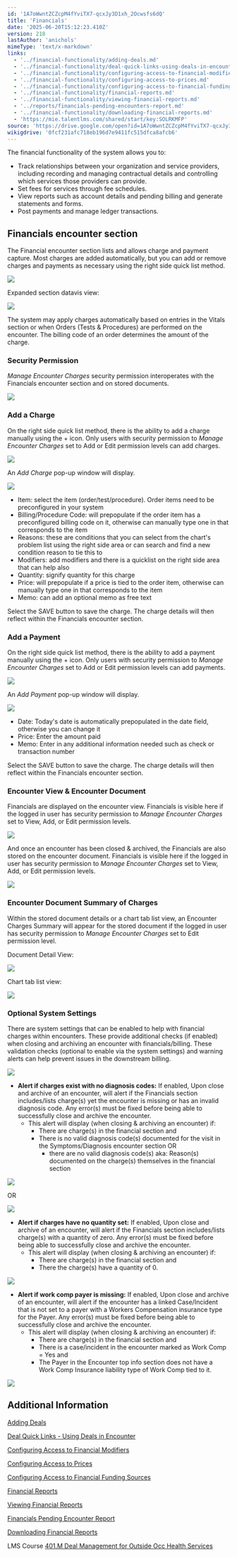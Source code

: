 ```yaml
---
id: '1A7oWwntZCZcpM4fYviTX7-qcxJy3D1xh_2Ocwsfs6dQ'
title: 'Financials'
date: '2025-06-20T15:12:23.410Z'
version: 218
lastAuthor: 'anichols'
mimeType: 'text/x-markdown'
links:
  - '../financial-functionality/adding-deals.md'
  - '../financial-functionality/deal-quick-links-using-deals-in-encounters.md'
  - '../financial-functionality/configuring-access-to-financial-modifiers.md'
  - '../financial-functionality/configuring-access-to-prices.md'
  - '../financial-functionality/configuring-access-to-financial-funding-sources.md'
  - '../financial-functionality/financial-reports.md'
  - '../financial-functionality/viewing-financial-reports.md'
  - '../reports/financials-pending-encounters-report.md'
  - '../financial-functionality/downloading-financial-reports.md'
  - 'https://mie.talentlms.com/shared/start/key:SOLRKMFP'
source: 'https://drive.google.com/open?id=1A7oWwntZCZcpM4fYviTX7-qcxJy3D1xh_2Ocwsfs6dQ'
wikigdrive: '0fcf231afc718eb196d7e9411fc515dfca8afcb6'
---
```

The financial functionality of the system allows you to:

* Track relationships between your organization and service providers, including recording and managing contractual details and controlling which services those providers can provide.
* Set fees for services through fee schedules.
* View reports such as account details and pending billing and generate statements and forms.
* Post payments and manage ledger transactions.

## Financials encounter section

The Financial encounter section lists and allows charge and payment capture.  Most charges are added automatically, but you can add or remove charges and payments as necessary using the right side quick list method.

![](../financials.assets/aa556c09344b84269e7a4116d5ac754d.png)

Expanded section datavis view:

![](../financials.assets/aab0ccfb37cd7196e18984a981590317.png)

The system may apply charges automatically based on entries in the Vitals section or when Orders (Tests & Procedures) are performed on the encounter.  The billing code of an order determines the amount of the charge.

### Security Permission

*Manage Encounter Charges* security permission interoperates with the Financials encounter section and on stored documents.

![](../financials.assets/8228bc3cb42e49cd497067562a2b3e0f.png)

### Add a Charge

On the right side quick list method, there is the ability to add a charge manually using the + icon. Only users with security permission to *Manage Encounter Charges* set to Add or Edit permission levels can add charges.

![](../financials.assets/91d6da11d3f6a324fdadeb48795dce93.png)

An *Add Charge* pop-up window will display.

![](../financials.assets/4d8d85fce108edb60e34f7bd300d78f9.png)

* Item: select the item (order/test/procedure).  Order items need to be preconfigured in your system
* Billing/Procedure Code: will prepopulate if the order item has a preconfigured billing code on it, otherwise can manually type one in that corresponds to the item
* Reasons: these are conditions that you can select from the chart's problem list using the right side area or can search and find a new condition reason to tie this to
* Modifiers: add modifiers and there is a quicklist on the right side area that can help also
* Quantity: signify quantity for this charge
* Price: will prepopulate if a price is tied to the order item, otherwise can manually type one in that corresponds to the item
* Memo: can add an optional memo as free text

Select the SAVE button to save the charge.  The charge details will then reflect within the Financials encounter section.

### Add a Payment

On the right side quick list method, there is the ability to add a payment manually using the + icon.  Only users with security permission to *Manage Encounter Charges* set to Add or Edit permission levels can add payments.

![](../financials.assets/29cb4fe5283491d472057fa354574a72.png)

An *Add Payment* pop-up window will display.

![](../financials.assets/ba4c9732fb10e2d13eb738b019e2466b.png)

* Date: Today's date is automatically prepopulated in the date field, otherwise you can change it
* Price: Enter the amount paid
* Memo: Enter in any additional information needed such as check or transaction number

Select the SAVE button to save the charge.  The charge details will then reflect within the Financials encounter section.

### Encounter View & Encounter Document

Financials are displayed on the encounter view. Financials is visible here if the logged in user has security permission to *Manage Encounter Charges* set to View, Add, or Edit permission levels.

![](../financials.assets/1b216f0637917fe772823d14ae7e884f.png)

And once an encounter has been closed & archived, the Financials are also stored on the encounter document.  Financials is visible here if the logged in user has security permission to *Manage Encounter Charges* set to View, Add, or Edit permission levels.

![](../financials.assets/a208fbabb7cabf1db0721f20c72be914.png)

### Encounter Document Summary of Charges

Within the stored document details or a chart tab list view, an Encounter Charges Summary will appear for the stored document if the logged in user has security permission to *Manage Encounter Charges* set to Edit permission level.

Document Detail View:

![](../financials.assets/a2220dd40c21906e936db4c6726de17b.png)

Chart tab list view:

![](../financials.assets/03de47ada1954d5e9525d167da16671b.png)

### Optional System Settings

There are system settings that can be enabled to help with financial charges within encounters. These provide additional checks (if enabled) when closing and archiving an encounter with financials/billing. These validation checks (optional to enable via the system settings) and warning alerts can help prevent issues in the downstream billing.

![](../financials.assets/ef26e88d12065f73d05895fae93eff54.png)

* <strong>Alert if charges exist with no diagnosis codes:</strong>  If enabled, Upon close and archive of an encounter, will alert if the Financials section includes/lists charge(s) yet the encounter is missing or has an invalid diagnosis code.  Any error(s) must be fixed before being able to successfully close and archive the encounter.
    * This alert will display (when closing & archiving an encounter) if:
        * There are charge(s) in the financial section and
        * There is no valid diagnosis code(s) documented for the visit in the Symptoms/Diagnosis encounter section OR
            * there are no valid diagnosis code(s) aka: Reason(s) documented on the charge(s) themselves in the financial section

![](../financials.assets/13af42c64caead395bb1dd4ef43ca5d5.png)

OR

![](../financials.assets/540de9230a4534f52f0c3fac0b282aea.png)

* <strong>Alert if charges have no quantity set:</strong> If enabled, Upon close and archive of an encounter, will alert if the Financials section includes/lists charge(s) with a quantity of zero.  Any error(s) must be fixed before being able to successfully close and archive the encounter.
    * This alert will display (when closing & archiving an encounter) if:
        * There are charge(s) in the financial section and
        * There the charge(s) have a quantity of 0.

![](../financials.assets/b1a0fea22ebe18d38acd26e992e503ce.png)

* <strong>Alert if work comp payer is missing:</strong> If enabled, Upon close and archive of an encounter, will alert if the encounter has a linked Case/Incident that is not set to a payer with a Workers Compensation insurance type for the Payer.  Any error(s) must be fixed before being able to successfully close and archive the encounter.
    * This alert will display (when closing & archiving an encounter) if:
        * There are charge(s) in the financial section and
        * There is a case/incident in the encounter marked as Work Comp = Yes and
        * The Payer in the Encounter top info section does not have a Work Comp Insurance liability type of Work Comp tied to it.

![](../financials.assets/293dccd854ce9cf51bf7e5a4737bc02e.png)

## Additional Information

[Adding Deals](../financial-functionality/adding-deals.md)

[Deal Quick Links - Using Deals in Encounter](../financial-functionality/deal-quick-links-using-deals-in-encounters.md#creating-orders-in-charts-from-a-deal)

[Configuring Access to Financial Modifiers](../financial-functionality/configuring-access-to-financial-modifiers.md)

[Configuring Access to Prices](../financial-functionality/configuring-access-to-prices.md)

[Configuring Access to Financial Funding Sources](../financial-functionality/configuring-access-to-financial-funding-sources.md)

[Financial Reports](../financial-functionality/financial-reports.md)

[Viewing Financial Reports](../financial-functionality/viewing-financial-reports.md)

[Financials Pending Encounter Report](../reports/financials-pending-encounters-report.md)

[Downloading Financial Reports](../financial-functionality/downloading-financial-reports.md)

LMS Course [401.M Deal Management for Outside Occ Health Services](https://mie.talentlms.com/shared/start/key:SOLRKMFP)
